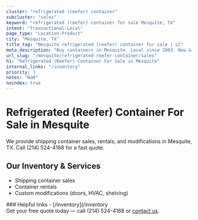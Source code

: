 ```yaml
---
cluster: "refrigerated (reefer) container"
subcluster: "sales"
keyword: "refrigerated (reefer) container for sale Mesquite, TX"
intent: "Transactional-Local"
page_type: "Location-Product"
city: "Mesquite, TX"
title_tag: "Mesquite refrigerated (reefer) container for sale | LC"
meta_description: "Buy containers in Mesquite. Local since 2003. New & used inventory. Fast delivery. Get your free quote — call (214) 524-4168 today. LC Container — your trust..."
url_slug: "/mesquite/refrigerated-reefer-container/sales"
h1: "Refrigerated (Reefer) Container For Sale in Mesquite"
internal_links: "/inventory"
priority: 3
notes: "NaN"
noindex: true
---
```


# Refrigerated (Reefer) Container For Sale in Mesquite

We provide shipping container sales, rentals, and modifications in Mesquite, TX. Call (214) 524-4168 for a fast quote.

## Our Inventory & Services
- Shipping container sales
- Container rentals
- Custom modifications (doors, HVAC, shelving)

<div data-section="internal-links">
### Helpful links
- [/inventory](/inventory
</div>

<div data-section="cta">
Get your free quote today — call (214) 524-4168 or <a href="/contact">contact us</a>.
</div>

<script type="application/ld+json">{"@context":"https://schema.org","@type":"FAQPage","mainEntity":[{"@type":"Question","name":"How much does delivery cost in Mesquite, TX?","acceptedAnswer":{"@type":"Answer","text":"Delivery costs vary by distance and container size. Most deliveries in Mesquite, TX range from $150-$300. Call (214) 524-4168 for an exact quote based on your specific location."}},{"@type":"Question","name":"Do you offer financing or payment plans?","acceptedAnswer":{"@type":"Answer","text":"We accept major credit cards, checks, and can discuss commercial terms for bulk purchases. Call (214) 524-4168 to discuss options."}},{"@type":"Question","name":"Can you customize containers in Mesquite, TX?","acceptedAnswer":{"@type":"Answer","text":"Yes — we perform modifications like doors, HVAC, insulation, and shelving. Request a custom quote at (214) 524-4168 or via our contact form."}}]}</script>
